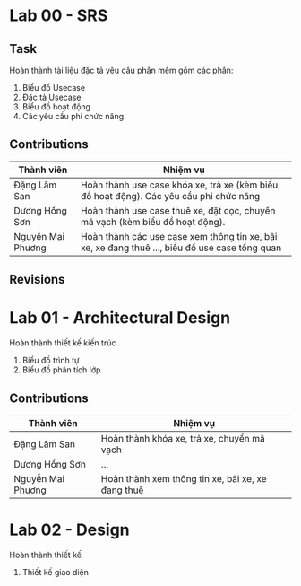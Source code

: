 # Lab 00 - SRS

## Task

Hoàn thành tài liệu đặc tả yêu cầu phần mềm gồm các phần:

1. Biểu đồ Usecase
2. Đặc tả Usecase
3. Biểu đồ hoạt động
4. Các yêu cầu phi chức năng.

## Contributions

Thành viên | Nhiệm vụ
----------- | ---------
Đặng Lâm San | Hoàn thành use case khóa xe, trả xe (kèm biểu đồ hoạt động). Các yêu cầu phi chức năng
Dương Hồng Sơn | Hoàn thành use case thuê xe, đặt cọc, chuyển mã vạch (kèm biểu đồ hoạt động).
Nguyễn Mai Phương | Hoàn thành các use case xem thông tin xe, bãi xe, xe đang thuê ...,  biểu đồ use case tổng quan

## Revisions

# Lab 01 - Architectural Design

Hoàn thành thiết kế kiến trúc

1. Biểu đồ trình tự
2. Biểu đồ phân tích lớp

## Contributions

Thành viên | Nhiệm vụ
----------- | ---------
Đặng Lâm San | Hoàn thành  khóa xe, trả xe, chuyển mã vạch
Dương Hồng Sơn | ...
Nguyễn Mai Phương | Hoàn thành xem thông tin xe, bãi xe, xe đang thuê

# Lab 02 - Design

Hoàn thành thiết kế
1. Thiết kế giao diện

